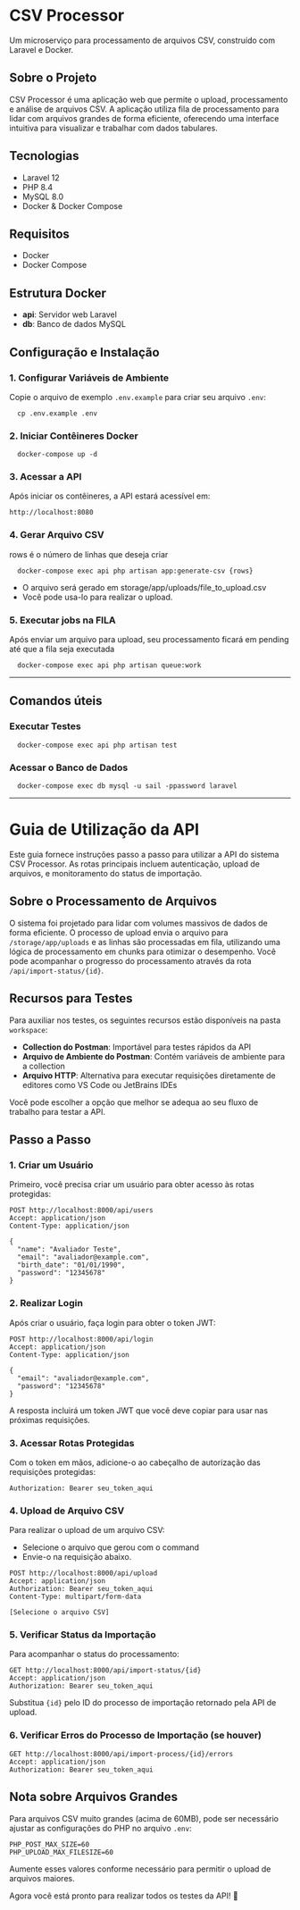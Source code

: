 # CSV Processor

Um microserviço para processamento de arquivos CSV, construído com Laravel e Docker.

## Sobre o Projeto

CSV Processor é uma aplicação web que permite o upload, processamento e análise de arquivos CSV. A aplicação utiliza fila de processamento para lidar com arquivos grandes de forma eficiente, oferecendo uma interface intuitiva para visualizar e trabalhar com dados tabulares.

## Tecnologias

- Laravel 12
- PHP 8.4
- MySQL 8.0
- Docker & Docker Compose

## Requisitos

- Docker
- Docker Compose

## Estrutura Docker
- **api**: Servidor web Laravel
- **db**: Banco de dados MySQL


## Configuração e Instalação

### 1. Configurar Variáveis de Ambiente

Copie o arquivo de exemplo `.env.example` para criar seu arquivo `.env`:

```shell script
  cp .env.example .env
```

### 2. Iniciar Contêineres Docker

```shell script
  docker-compose up -d
```

### 3. Acessar a API
Após iniciar os contêineres, a API estará acessível em:
```
http://localhost:8080
```


### 4. Gerar Arquivo CSV
 rows é o número de linhas que deseja criar
```shell script
  docker-compose exec api php artisan app:generate-csv {rows}
```
- O arquivo será gerado em storage/app/uploads/file_to_upload.csv
- Você pode usa-lo para realizar o upload.

### 5. Executar jobs na FILA
Após enviar um arquivo para upload, seu processamento ficará em pending até que a fila seja executada
```shell script
  docker-compose exec api php artisan queue:work
```

---
## Comandos úteis

### Executar Testes
```shell script
  docker-compose exec api php artisan test
```

### Acessar o Banco de Dados
```shell script
  docker-compose exec db mysql -u sail -ppassword laravel
```
---

# Guia de Utilização da API
Este guia fornece instruções passo a passo para utilizar a API do sistema CSV Processor. As rotas principais incluem autenticação, upload de arquivos, e monitoramento do status de importação.

## Sobre o Processamento de Arquivos
O sistema foi projetado para lidar com volumes massivos de dados de forma eficiente. O processo de upload envia o arquivo para `/storage/app/uploads` e as linhas são processadas em fila, utilizando uma lógica de processamento em chunks para otimizar o desempenho.
Você pode acompanhar o progresso do processamento através da rota `/api/import-status/{id}`.

## Recursos para Testes
Para auxiliar nos testes, os seguintes recursos estão disponíveis na pasta `workspace`:
- **Collection do Postman**: Importável para testes rápidos da API
- **Arquivo de Ambiente do Postman**: Contém variáveis de ambiente para a collection
- **Arquivo HTTP**: Alternativa para executar requisições diretamente de editores como VS Code ou JetBrains IDEs

Você pode escolher a opção que melhor se adequa ao seu fluxo de trabalho para testar a API.

## Passo a Passo
### 1. Criar um Usuário
Primeiro, você precisa criar um usuário para obter acesso às rotas protegidas:
``` http
POST http://localhost:8000/api/users
Accept: application/json
Content-Type: application/json

{
  "name": "Avaliador Teste",
  "email": "avaliador@example.com",
  "birth_date": "01/01/1990",
  "password": "12345678"
}
```
### 2. Realizar Login
Após criar o usuário, faça login para obter o token JWT:
``` http
POST http://localhost:8000/api/login
Accept: application/json
Content-Type: application/json

{
  "email": "avaliador@example.com",
  "password": "12345678"
}
```
A resposta incluirá um token JWT que você deve copiar para usar nas próximas requisições.
### 3. Acessar Rotas Protegidas
Com o token em mãos, adicione-o ao cabeçalho de autorização das requisições protegidas:
``` http
Authorization: Bearer seu_token_aqui
```
### 4. Upload de Arquivo CSV
Para realizar o upload de um arquivo CSV:
- Selecione o arquivo que gerou com o command
- Envie-o na requisição abaixo.
``` http
POST http://localhost:8000/api/upload
Accept: application/json
Authorization: Bearer seu_token_aqui
Content-Type: multipart/form-data

[Selecione o arquivo CSV]
```

### 5. Verificar Status da Importação
Para acompanhar o status do processamento:
``` http
GET http://localhost:8000/api/import-status/{id}
Accept: application/json
Authorization: Bearer seu_token_aqui
```
Substitua `{id}` pelo ID do processo de importação retornado pela API de upload.
### 6. Verificar Erros do Processo de Importação (se houver)
``` http
GET http://localhost:8000/api/import-process/{id}/errors
Accept: application/json
Authorization: Bearer seu_token_aqui
```

## Nota sobre Arquivos Grandes
Para arquivos CSV muito grandes (acima de 60MB), pode ser necessário ajustar as configurações do PHP no arquivo `.env`:
``` dotenv
PHP_POST_MAX_SIZE=60
PHP_UPLOAD_MAX_FILESIZE=60
```
Aumente esses valores conforme necessário para permitir o upload de arquivos maiores.


Agora você está pronto para realizar todos os testes da API! 🚀
